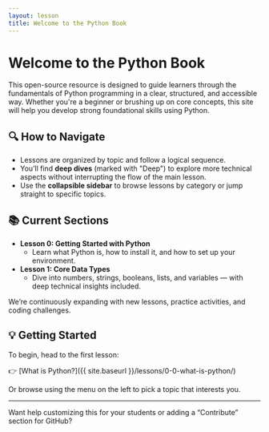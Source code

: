 ```yaml
---
layout: lesson
title: Welcome to the Python Book
---
```


# Welcome to the Python Book

This open-source resource is designed to guide learners through the fundamentals of Python programming in a clear, structured, and accessible way. Whether you're a beginner or brushing up on core concepts, this site will help you develop strong foundational skills using Python.

## 🔍 How to Navigate

- Lessons are organized by topic and follow a logical sequence.
- You’ll find **deep dives** (marked with "Deep") to explore more technical aspects without interrupting the flow of the main lesson.
- Use the **collapsible sidebar** to browse lessons by category or jump straight to specific topics.

## 📚 Current Sections

- **Lesson 0: Getting Started with Python**
  - Learn what Python is, how to install it, and how to set up your environment.
- **Lesson 1: Core Data Types**
  - Dive into numbers, strings, booleans, lists, and variables — with deep technical insights included.

We’re continuously expanding with new lessons, practice activities, and coding challenges.

## 💡 Getting Started

To begin, head to the first lesson:

👉 [What is Python?]({{ site.baseurl }}/lessons/0-0-what-is-python/)

Or browse using the menu on the left to pick a topic that interests you.

---

Want help customizing this for your students or adding a “Contribute” section for GitHub?
